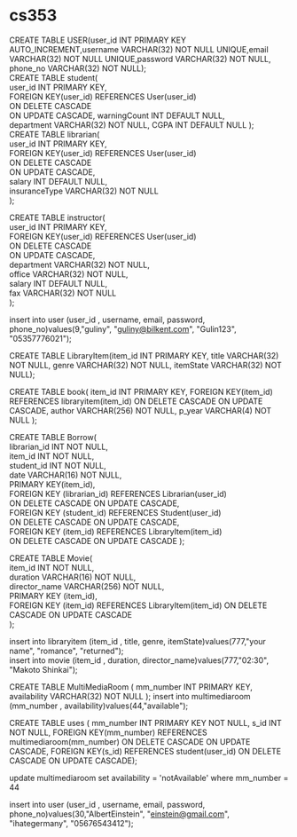 # cs353

CREATE TABLE USER(user_id INT PRIMARY KEY AUTO_INCREMENT,username VARCHAR(32) NOT NULL UNIQUE,email VARCHAR(32) NOT NULL UNIQUE,password VARCHAR(32) NOT NULL, phone_no  VARCHAR(32) NOT NULL);  
CREATE TABLE student(  
             	user_id INT PRIMARY KEY,  
             	FOREIGN KEY(user_id) REFERENCES User(user_id)  
                                  ON DELETE CASCADE  
                                  ON UPDATE CASCADE, 
				warningCount INT DEFAULT NULL,  
              	department VARCHAR(32) NOT NULL, 
              	CGPA INT DEFAULT NULL 
);  
CREATE TABLE librarian(  
             	user_id INT PRIMARY KEY,  
             	FOREIGN KEY(user_id) REFERENCES User(user_id)  
                                  ON DELETE CASCADE  
                                  ON UPDATE CASCADE,  
              	salary INT DEFAULT NULL,  
              	insuranceType VARCHAR(32) NOT NULL  
);  
  
CREATE TABLE instructor(  
             	user_id INT PRIMARY KEY,  
             	FOREIGN KEY(user_id) REFERENCES User(user_id)  
                                  ON DELETE CASCADE  
                                  ON UPDATE CASCADE,  
              	department VARCHAR(32) NOT NULL,  
              	office VARCHAR(32) NOT NULL,  
              	salary INT DEFAULT NULL,  
				fax VARCHAR(32) NOT NULL  
);  
  
insert into user (user_id , username, email, password, phone_no)values(9,"guliny", "guliny@bilkent.com", "Gulin123", "05357776021");  
  
CREATE TABLE LibraryItem(item_id INT PRIMARY KEY, title VARCHAR(32) NOT NULL, genre VARCHAR(32) NOT NULL, itemState VARCHAR(32) NOT NULL);  
  
CREATE TABLE book( item_id INT PRIMARY KEY, FOREIGN KEY(item_id) REFERENCES libraryitem(item_id) ON DELETE CASCADE ON UPDATE CASCADE, author VARCHAR(256) NOT NULL, p_year VARCHAR(4) NOT NULL );  
  
CREATE TABLE  Borrow(  
                               	librarian_id INT NOT NULL,  
                               	item_id INT NOT NULL,  
                                student_id INT NOT NULL,  
                               	date VARCHAR(16) NOT NULL,  
                               	PRIMARY KEY(item_id),  
								FOREIGN KEY (librarian_id) REFERENCES Librarian(user_id)  
                               	ON DELETE CASCADE ON UPDATE CASCADE,  
                               	FOREIGN KEY (student_id) REFERENCES Student(user_id)  
								ON DELETE CASCADE ON UPDATE CASCADE,  
								FOREIGN KEY (item_id) REFERENCES LibraryItem(item_id)  
                               	ON DELETE CASCADE ON UPDATE CASCADE	);  
  
  
CREATE TABLE Movie(  
                    	item_id INT NOT NULL,  
                    	duration VARCHAR(16) NOT NULL,  
                    	director_name VARCHAR(256) NOT NULL,  
                    	PRIMARY KEY (item_id),  
                        FOREIGN KEY (item_id) REFERENCES LibraryItem(item_id) ON DELETE CASCADE ON UPDATE CASCADE  
);  

insert into libraryitem (item_id , title, genre, itemState)values(777,"your name", "romance", "returned");  
insert into movie (item_id , duration, director_name)values(777,"02:30", "Makoto Shinkai");  

CREATE TABLE MultiMediaRoom (
			mm_number INT PRIMARY KEY,
           	availability VARCHAR(32) NOT NULL
);
insert into multimediaroom (mm_number , availability)values(44,"available");

CREATE TABLE uses  ( mm_number INT PRIMARY KEY NOT NULL,
				  s_id INT NOT NULL,
				  FOREIGN KEY(mm_number) REFERENCES multimediaroom(mm_number)
				  ON DELETE CASCADE ON UPDATE CASCADE,
				  FOREIGN KEY(s_id) REFERENCES student(user_id)
				  ON DELETE CASCADE ON UPDATE CASCADE);
				  
update multimediaroom
set availability = 'notAvailable'
where mm_number = 44

insert into user (user_id , username, email, password, phone_no)values(30,"AlbertEinstein", "einstein@gmail.com", "ihategermany", "05676543412");








